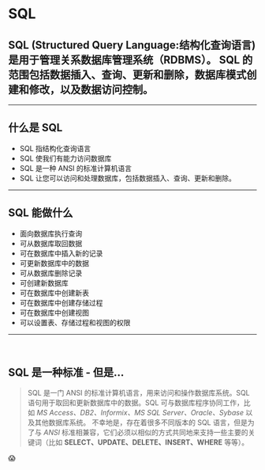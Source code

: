 # SQL

SQL (Structured Query Language:结构化查询语言) 是用于管理关系数据库管理系统（RDBMS）。 SQL 的范围包括数据插入、查询、更新和删除，数据库模式创建和修改，以及数据访问控制。
---------------
---------------

## 什么是 SQL
* SQL 指结构化查询语言
* SQL 使我们有能力访问数据库
* SQL 是一种 ANSI 的标准计算机语言
* SQL 让您可以访问和处理数据库，包括数据插入、查询、更新和删除。
---------------

## SQL 能做什么
* 面向数据库执行查询
* 可从数据库取回数据
* 可在数据库中插入新的记录
* 可更新数据库中的数据
* 可从数据库删除记录
* 可创建新数据库
* 可在数据库中创建新表
* 可在数据库中创建存储过程
* 可在数据库中创建视图
* 可以设置表、存储过程和视图的权限
---------------
<br/> 

## SQL 是一种标准 - 但是...
>SQL 是一门 ANSI 的标准计算机语言，用来访问和操作数据库系统。SQL 语句用于取回和更新数据库中的数据。SQL 可与数据库程序协同工作，比如 _MS Access、DB2、Informix、MS SQL Server、Oracle、Sybase_ 以及其他数据库系统。
>不幸地是，存在着很多不同版本的 SQL 语言，但是为了与 _ANSI_ 标准相兼容，它们必须以相似的方式共同地来支持一些主要的关键词（比如 __SELECT、UPDATE、DELETE、INSERT、WHERE__ 等等）。

:scream:




